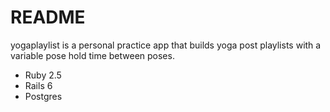 # README

yogaplaylist is a personal practice app that builds yoga post playlists with a variable pose hold time between poses.

* Ruby 2.5
* Rails 6
* Postgres

